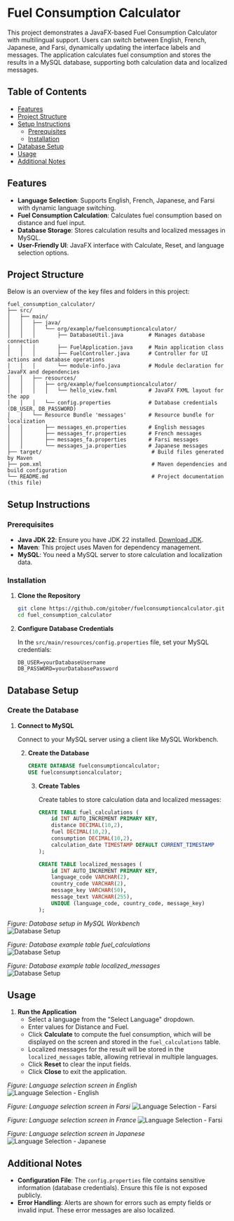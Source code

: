 # Fuel Consumption Calculator

This project demonstrates a JavaFX-based Fuel Consumption Calculator with multilingual support. Users can switch between English, French, Japanese, and Farsi, dynamically updating the interface labels and messages. The application calculates fuel consumption and stores the results in a MySQL database, supporting both calculation data and localized messages.

## Table of Contents
- [Features](#features)
- [Project Structure](#project-structure)
- [Setup Instructions](#setup-instructions)
    - [Prerequisites](#prerequisites)
    - [Installation](#installation)
- [Database Setup](#database-setup)
- [Usage](#usage)
- [Additional Notes](#additional-notes)

## Features
- **Language Selection**: Supports English, French, Japanese, and Farsi with dynamic language switching.
- **Fuel Consumption Calculation**: Calculates fuel consumption based on distance and fuel input.
- **Database Storage**: Stores calculation results and localized messages in MySQL.
- **User-Friendly UI**: JavaFX interface with Calculate, Reset, and language selection options.

## Project Structure

Below is an overview of the key files and folders in this project:

```
fuel_consumption_calculator/
├── src/
│   ├── main/
│   │   ├── java/
│   │   │   └── org/example/fuelconsumptioncalculator/
│   │   │       ├── DatabaseUtil.java        # Manages database connection
│   │   │       ├── FuelApplication.java     # Main application class
│   │   │       ├── FuelController.java      # Controller for UI actions and database operations
│   │   │       └── module-info.java         # Module declaration for JavaFX and dependencies
│   │   ├── resources/
│   │   │   ├── org/example/fuelconsumptioncalculator/
│   │   │   │   └── hello_view.fxml          # JavaFX FXML layout for the app
│   │   │   └── config.properties            # Database credentials (DB_USER, DB_PASSWORD)
│   │   └── Resource Bundle 'messages'       # Resource bundle for localization
│   │       ├── messages_en.properties       # English messages
│   │       ├── messages_fr.properties       # French messages
│   │       ├── messages_fa.properties       # Farsi messages
│   │       └── messages_ja.properties       # Japanese messages
├── target/                                   # Build files generated by Maven
├── pom.xml                                   # Maven dependencies and build configuration
└── README.md                                 # Project documentation (this file)
```

## Setup Instructions

### Prerequisites
- **Java JDK 22**: Ensure you have JDK 22 installed. [Download JDK](https://jdk.java.net/22/).
- **Maven**: This project uses Maven for dependency management.
- **MySQL**: You need a MySQL server to store calculation and localization data.

### Installation

1. **Clone the Repository**

   ```bash
   git clone https://github.com/gitober/fuelconsumptioncalculator.git
   cd fuel_consumption_calculator
   ```

2. **Configure Database Credentials**

   In the `src/main/resources/config.properties` file, set your MySQL credentials:

   ```properties
   DB_USER=yourDatabaseUsername
   DB_PASSWORD=yourDatabasePassword
   ```

## Database Setup

### Create the Database

1. **Connect to MySQL**

   Connect to your MySQL server using a client like MySQL Workbench.

   2. **Create the Database**

      ```sql
      CREATE DATABASE fuelconsumptioncalculator;
      USE fuelconsumptioncalculator;
      ```

      3. **Create Tables**

         Create tables to store calculation data and localized messages:

         ```sql
         CREATE TABLE fuel_calculations (
             id INT AUTO_INCREMENT PRIMARY KEY,
             distance DECIMAL(10,2),
             fuel DECIMAL(10,2),
             consumption DECIMAL(10,2),
             calculation_date TIMESTAMP DEFAULT CURRENT_TIMESTAMP
         );

         CREATE TABLE localized_messages (
             id INT AUTO_INCREMENT PRIMARY KEY,
             language_code VARCHAR(2),
             country_code VARCHAR(2),
             message_key VARCHAR(50),
             message_text VARCHAR(255),
             UNIQUE (language_code, country_code, message_key)
         );
         ```


*Figure: Database setup in MySQL Workbench*  
![Database Setup](src/main/resources/images/database_calc.png)


*Figure: Database example table fuel_calculations*  
![Database Setup](src/main/resources/images/database_fuel_calc.png)


*Figure: Database example table localized_messages*  
![Database Setup](src/main/resources/images/database_localized_messages.png)



## Usage

1. **Run the Application**
    - Select a language from the "Select Language" dropdown.
    - Enter values for Distance and Fuel.
    - Click **Calculate** to compute the fuel consumption, which will be displayed on the screen and stored in the `fuel_calculations` table.
    - Localized messages for the result will be stored in the `localized_messages` table, allowing retrieval in multiple languages.
    - Click **Reset** to clear the input fields.
    - Click **Close** to exit the application.


*Figure: Language selection screen in English*
![Language Selection - English](src/main/resources/images/fuel_eng.png)


*Figure: Language selection screen in Farsi*
![Language Selection - Farsi](src/main/resources/images/fuel_fa.png)


*Figure: Language selection screen in France*
![Language Selection - Farsi](src/main/resources/images/fuel_fr.png)


*Figure: Language selection screen in Japanese*
![Language Selection - Japanese](src/main/resources/images/fuel_jp.png)


## Additional Notes
- **Configuration File**: The `config.properties` file contains sensitive information (database credentials). Ensure this file is not exposed publicly.
- **Error Handling**: Alerts are shown for errors such as empty fields or invalid input. These error messages are also localized.